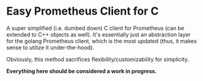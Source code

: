 # Easy Prometheus Client for C
A super simplified (i.e. dumbed down) C client for Prometheus (can be extended to C++ objects as well). It's essentially just an abstraction layer for the golang Prometheus client, which is the most updated (thus, it makes sense to utilize it under-the-hood).

Obviously, this method sacrifices flexibility/customizability for simplicity.

**Everything here should be considered a work in progress.**

